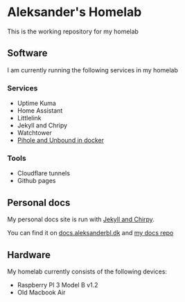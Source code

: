 # Aleksander's Homelab

This is the working repository for my homelab

## Software
I am currently running the following services in my homelab
### Services
* Uptime Kuma
* Home Assistant
* Littlelink
* Jekyll and Chripy
* Watchtower
* [Pihole and Unbound in docker](https://github.com/aleksanderbl29/docker-pihole-unbound)
### Tools
* Cloudflare tunnels
* Github pages

## Personal docs
My personal docs site is run with [Jekyll and Chirpy](https://github.com/cotes2020/jekyll-theme-chirpy/).

You can find it on [docs.aleksanderbl.dk](https://docs.aleksanderbl.dk) and [my docs repo](https://github.com/aleksanderbl29/aleksanderbl29.github.io)

## Hardware
My homelab currently consists of the following devices:
* Raspberry PI 3 Model B v1.2
* Old Macbook Air

